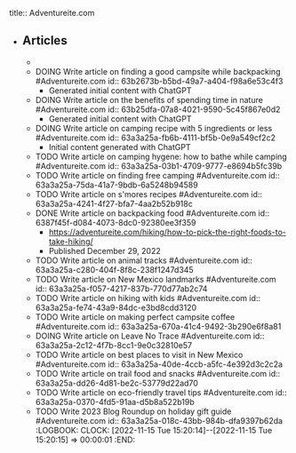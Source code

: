 title:: Adventureite.com

- ## Articles
	-
	- DOING Write article on finding a good campsite while backpacking #Adventureite.com
	  id:: 63b2673b-b5bd-49a7-a404-f98a6e53c4f3
		- Generated initial content with ChatGPT
	- DOING Write article on the benefits of spending time in nature #Adventureite.com
	  id:: 63b25dfa-07a8-4021-9590-5c45f867e0d2
		- Generated initial content with ChatGPT
	- DOING Write article on camping recipe with 5 ingredients or less #Adventureite.com
	  id:: 63a3a25a-fb6b-4111-bf5b-0e9a549cf2c2
		- Initial content generated with ChatGPT
	- TODO Write article on camping hygene: how to bathe while camping #Adventureite.com
	  id:: 63a3a25a-03b1-4709-9777-e8694b5fc39b
	- TODO Write article on finding free camping #Adventureite.com
	  id:: 63a3a25a-75da-41a7-9bdb-6a5248b94589
	- TODO Write article on s'mores recipes #Adventureite.com
	  id:: 63a3a25a-4241-4f27-bfa7-4aa2b52b918c
	- DONE Write article on backpacking food #Adventureite.com
	  id:: 6387f45f-d084-4073-8dc0-92380ee3f359
		- https://adventureite.com/hiking/how-to-pick-the-right-foods-to-take-hiking/
		- Published December 29, 2022
	- TODO Write article on animal tracks #Adventureite.com
	  id:: 63a3a25a-c280-404f-8f8c-238f1247d345
	- TODO Write article on New Mexico landmarks #Adventureite.com
	  id:: 63a3a25a-f057-4217-837b-770d77ab2c74
	- TODO Write article on hiking with kids #Adventureite.com
	  id:: 63a3a25a-fe74-43a9-84dc-e3bd8cdd3120
	- TODO Write article on making perfect campsite coffee #Adventureite.com
	  id:: 63a3a25a-670a-41c4-9492-3b290e6f8a81
	- DOING Write article on Leave No Trace #Adventureite.com
	  id:: 63a3a25a-2c12-4f7b-8cc1-9e0c32810e57
	- TODO Write article on best places to visit in New Mexico #Adventureite.com
	  id:: 63a3a25a-40de-4ccb-a5fc-4e392d3c2c2a
	- TODO Write article on trail food and snacks #Adventureite.com
	  id:: 63a3a25a-dd26-4d81-be2c-53779d22ad70
	- TODO Write article on eco-friendly travel tips #Adventureite.com
	  id:: 63a3a25a-0370-4fd5-91aa-d5b8a522b19b
	- TODO Write 2023 Blog Roundup on holiday gift guide #Adventureite.com
	  id:: 63a3a25a-018c-43bb-984b-dfa9397b62da
	  :LOGBOOK:
	  CLOCK: [2022-11-15 Tue 15:20:14]--[2022-11-15 Tue 15:20:15] =>  00:00:01
	  :END: